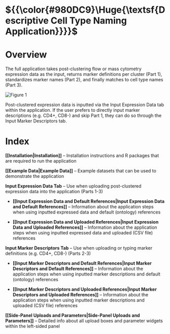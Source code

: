 
# ${{\color{#980DC9}\Huge{\textsf{Descriptive Cell Type Naming Application}}}}\$ 

# Overview
The full application takes post-clustering flow or mass cytometry expression data as the input, returns marker definitions per cluster (Part 1), standardizes marker names (Part 2), and finally matches to cell type names (Part 3). 

![Figure 1](https://github.com/user-attachments/assets/fd6ec134-f358-43cd-b891-cce9790c5bf2)


Post-clustered expression data is inputted via the Input Expression Data tab within the application. If the user prefers to directly input marker descriptions (e.g. CD4+, CD8-) and skip Part 1, they can do so through the Input Marker Descriptors tab.


# Index
**[[Installation|Installation]]** – Installation instructions and R packages that are required to run the application  

**[[Example Data|Example Data]]** – Example datasets that can be used to demonstrate the application   

**Input Expression Data Tab** – Use when uploading post-clustered expression data into the application (Parts 1-3)  

* **[[Input Expression Data and Default References|Input Expression Data and Default References]]** – Information about the application steps when using inputted expressed data and default (ontology) references
  
* **[[Input Expression Data and Uploaded References|Input Expression Data and Uploaded References]]** – Information about the application steps when using inputted expressed data and uploaded (CSV file) references
  
**Input Marker Descriptors Tab** – Use when uploading or typing marker definitions (e.g. CD4+, CD8-) (Parts 2-3)  

* **[[Input Marker Descriptors and Default References|Input Marker Descriptors and Default References]]** – Information about the application steps when using inputted marker descriptions and default (ontology) references  

* **[[Input Marker Descriptors and Uploaded References|Input Marker Descriptors and Uploaded References]]** – Information about the application steps when using inputted marker descriptions and uploaded (CSV file) references  

**[[Side-Panel Uploads and Parameters|Side-Panel Uploads and Parameters]]** – Detailed info about all upload boxes and parameter widgets within the left-sided panel  
